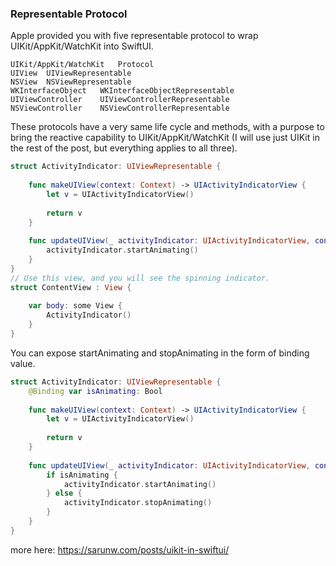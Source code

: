 <!--more--> 


### Representable Protocol

Apple provided you with five representable protocol to wrap UIKit/AppKit/WatchKit into SwiftUI.

```
UIKit/AppKit/WatchKit	Protocol
UIView	UIViewRepresentable
NSView	NSViewRepresentable
WKInterfaceObject	WKInterfaceObjectRepresentable
UIViewController	UIViewControllerRepresentable
NSViewController	NSViewControllerRepresentable
```

These protocols have a very same life cycle and methods, with a purpose to bring the reactive capability to UIKit/AppKit/WatchKit (I will use just UIKit in the rest of the post, but everything applies to all three).

```swift
struct ActivityIndicator: UIViewRepresentable {
    
    func makeUIView(context: Context) -> UIActivityIndicatorView {
        let v = UIActivityIndicatorView()
        
        return v
    }
    
    func updateUIView(_ activityIndicator: UIActivityIndicatorView, context: Context) {
        activityIndicator.startAnimating()
    }
}
// Use this view, and you will see the spinning indicator.
struct ContentView : View {
    
    var body: some View {
        ActivityIndicator()        
    }
}
```
You can expose startAnimating and stopAnimating in the form of binding value.
```swift
struct ActivityIndicator: UIViewRepresentable {
    @Binding var isAnimating: Bool
    
    func makeUIView(context: Context) -> UIActivityIndicatorView {
        let v = UIActivityIndicatorView()
        
        return v
    }
    
    func updateUIView(_ activityIndicator: UIActivityIndicatorView, context: Context) {
        if isAnimating {
            activityIndicator.startAnimating()
        } else {
            activityIndicator.stopAnimating()
        }
    }
}
```
more here: https://sarunw.com/posts/uikit-in-swiftui/